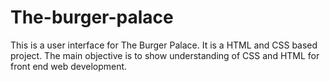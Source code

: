 # The-burger-palace
This is a user interface for The Burger Palace. It is a HTML and CSS based project. 
The main objective is to show understanding of CSS and HTML for front end web development.
